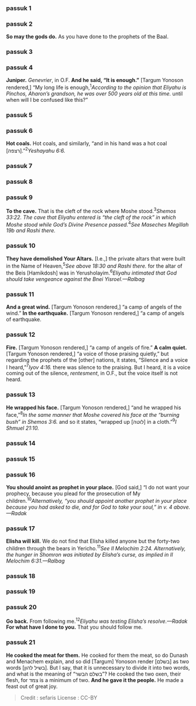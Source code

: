 
### passuk 1

### passuk 2
<b>So may the gods do.</b> As you have done to the prophets of the Baal.

### passuk 3

### passuk 4
<b>Juniper.</b> <i>Genevrier</i>, in O.F.
<b>And he said, “It is enough.”</b> [Targum Yonoson rendered,] “My long life is enough,<sup>1</sup><i class="footnote">According to the opinion that Eliyahu is Pinchos, Aharon’s grandson, he was over 500 years old at this time.</i> until when will I be confused like this?”

### passuk 5

### passuk 6
<b>Hot coals.</b> Hot coals, and similarly, “and in his hand was a hot coal [רצפה].”<sup>2</sup><i class="footnote">Yeshayahu 6:6.</i>

### passuk 7

### passuk 8

### passuk 9
<b>To the cave.</b> That is the cleft of the rock where Moshe stood.<sup>3</sup><i class="footnote">Shemos 33:22. The cave that Eliyahu entered is “the cleft of the rock” in which Moshe stood while God’s Divine Presence passed.</i><sup>4</sup><i class="footnote">See Maseches Megillah 19b and Rashi there.</i>

### passuk 10
<b>They have demolished Your Altars.</b> [I.e.,] the private altars that were built in the Name of Heaven,<sup>5</sup><i class="footnote">See above 18:30 and Rashi there.</i> for the altar of the Beis [Hamikdosh] was in Yerusholayim.<sup>6</sup><i class="footnote">Eliyahu intimated that God should take vengeance against the Bnei Yisroel.—Ralbag</i>

### passuk 11
<b>And a great wind.</b> [Targum Yonoson rendered,] “a camp of angels of the wind.”
<b>In the earthquake.</b> [Targum Yonoson rendered,] “a camp of angels of earthquake.

### passuk 12
<b>Fire.</b> [Targum Yonoson rendered,] “a camp of angels of fire.”
<b>A calm quiet.</b> [Targum Yonoson rendered,] “a voice of those praising quietly,” but regarding the prophets of the [other] nations, it states, “Silence and a voice I heard,”<sup>7</sup><i class="footnote">Iyov 4:16.</i> there was silence to the praising. But I heard, it is a voice coming out of the silence, <i>rentesment</i>, in O.F., but the voice itself is not heard.

### passuk 13
<b>He wrapped his face.</b> [Targum Yonoson rendered,] “and he wrapped his face,”<sup>8</sup><i class="footnote">In the same manner that Moshe covered his face at the “burning bush” in Shemos 3:6.</i> and so it states, “wrapped up [לוטה] in a cloth.”<sup>9</sup><i class="footnote">I Shmuel 21:10.</i>

### passuk 14

### passuk 15

### passuk 16
<b>You should anoint as prophet in your place.</b> [God said,] “I do not want your prophecy, because you plead for the prosecution of My children.<sup>10</sup><i class="footnote">Alternatively, “you should appoint another prophet in your place because you had asked to die, and for God to take your soul,” in v. 4 above.—Radak</i>

### passuk 17
<b>Elisha will kill.</b> We do not find that Elisha killed anyone but the forty-two children through the bears in Yericho.<sup>11</sup><i class="footnote">See II Melochim 2:24. Alternatively, the hunger in Shomron was initiated by Elisha’s curse, as implied in II Melochim 6:31.—Ralbag</i>

### passuk 18

### passuk 19

### passuk 20
<b>Go back.</b> From following me.<sup>12</sup><i class="footnote">Eliyahu was testing Elisha’s resolve.—Radak </i>
<b>For what have I done to you.</b> That you should follow me.

### passuk 21
<b>He cooked the meat for them.</b> He cooked for them the meat, so do Dunash and Menachem explain, and so did [Targum] Yonoson render [בשלם] as two words [בשיל להון]. But I say, that it is unnecessary to divide it into two words, and what is the meaning of “בשלם הבשר”? He cooked the two oxen, their flesh, for צמד is a minimum of two.
<b>And he gave it the people.</b> He made a feast out of great joy.

>Credit : sefaris
>License : CC-BY